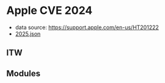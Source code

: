 # Apple CVE 2024
* data source: https://support.apple.com/en-us/HT201222
* [2025.json](2025.json)

## ITW

## Modules
